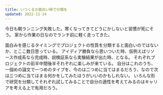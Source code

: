 ```yaml
---
title: いつくるか面白い時で分類を
updated: 2022-11-24
---
```


今日も朝ランニング失敗した。寒くなってきてどうにかしないと習慣が死にそう。
家から作業の日なのでランチ前に軽く走ってきた。

面白みを感じるタイミングでプロジェクトの性質を分類すると面白いのではないか、とここ数日思っている。
アイディア勝負なら思いついた時、仮例えばリソース作成系なら完成時、説検証系なら実験結果が出た時、となる。
それぞれプロジェクトの前半中間後半それぞれに楽しみが来ている。
自分はこれのうち、一個めの論文で一つめのタイプを、今のは二つめに当てはまるだろう、なので次は三つめに当てはまる何かをしてみたほうがいいのかもしれない。
いろんな形で研究を分類してそれぞれ試してみることで自分の適性を考えてみるのはキャリアを考える上で有用だろう。
